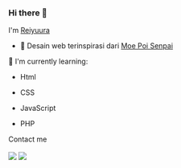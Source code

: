 ﻿### Hi there 👋

I'm [Reiyuura](https://hazaku-rei.pages.dev)
- 🔭 Desain web terinspirasi dari [Moe Poi Senpai](https://github.com/moepoi)


:page_with_curl: I'm currently learning:
- Html
- CSS

- JavaScript
- PHP

Contact me
<br><br>
[<img src="https://img.shields.io/badge/Telegram-%40Reiyuura-blue">](https://t.me/FReiyuura)
[<img src="https://img.shields.io/badge/Email-Reiyuura-orange">](mailto:yuiireichi@gmail.com)
